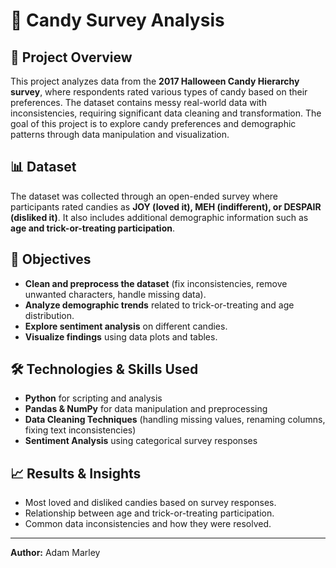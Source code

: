 # 🍬 Candy Survey Analysis

## 📌 Project Overview
This project analyzes data from the **2017 Halloween Candy Hierarchy survey**, where respondents rated various types of candy based on their preferences. The dataset contains messy real-world data with inconsistencies, requiring significant data cleaning and transformation. The goal of this project is to explore candy preferences and demographic patterns through data manipulation and visualization.

## 📊 Dataset
The dataset was collected through an open-ended survey where participants rated candies as **JOY (loved it), MEH (indifferent), or DESPAIR (disliked it)**. It also includes additional demographic information such as **age and trick-or-treating participation**.
 
## 🎯 Objectives
- **Clean and preprocess the dataset** (fix inconsistencies, remove unwanted characters, handle missing data). 
- **Analyze demographic trends** related to trick-or-treating and age distribution.
- **Explore sentiment analysis** on different candies.
- **Visualize findings** using data plots and tables.

## 🛠️ Technologies & Skills Used 
- **Python** for scripting and analysis
- **Pandas & NumPy** for data manipulation and preprocessing
- **Data Cleaning Techniques** (handling missing values, renaming columns, fixing text inconsistencies)
- **Sentiment Analysis** using categorical survey responses
 
## 📈 Results & Insights
- Most loved and disliked candies based on survey responses.
- Relationship between age and trick-or-treating participation.
- Common data inconsistencies and how they were resolved.

---
**Author:** Adam Marley
